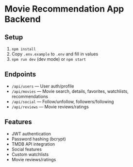 # Movie Recommendation App Backend

## Setup

1. `npm install`
2. Copy `.env.example` to `.env` and fill in values
3. `npm run dev` (dev mode) or `npm start`

## Endpoints

- `/api/users` — User auth/profile
- `/api/movies` — Movie search, details, favorites, watchlists, recommendations
- `/api/social` — Follow/unfollow, followers/following
- `/api/reviews` — Movie reviews/ratings

## Features

- JWT authentication
- Password hashing (bcrypt)
- TMDB API integration
- Social features
- Custom watchlists
- Movie reviews/ratings
